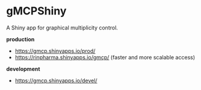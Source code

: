 # gMCPShiny

A Shiny app for graphical multiplicity control.

**production**

- <https://gmcp.shinyapps.io/prod/>
- <https://rinpharma.shinyapps.io/gmcp/> (faster and more scalable access)

**development**

- <https://gmcp.shinyapps.io/devel/>
